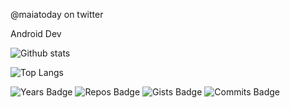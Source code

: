 @maiatoday on twitter

Android Dev

![Github stats](https://github-readme-stats.vercel.app/api?username=maiatoday&show_icons=true&count_private=true&theme=)

![Top Langs](https://github-readme-stats.vercel.app/api/top-langs/?username=maiatoday&hide=javascript,css&layout=compact)

![Years Badge](https://badges.pufler.dev/years/maiatoday?style=flat&color=grey)
![Repos Badge](https://badges.pufler.dev/repos/maiatoday?style=flat&color=grey)
![Gists Badge](https://badges.pufler.dev/gists/maiatoday?style=flat&color=grey)
![Commits Badge](https://badges.pufler.dev/commits/monthly/maiatoday?style=flat&color=grey)
